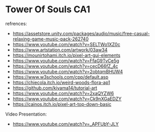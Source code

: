 # Tower Of Souls CA1

refrences:
- https://assetstore.unity.com/packages/audio/music/free-casual-relaxing-game-music-pack-262740
- https://www.youtube.com/watch?v=SELTWo1XZ0c
- https://www.artstation.com/artwork/03aw34
- https://mounirtohami.itch.io/pixel-art-gui-elements
- https://www.youtube.com/watch?v=FfaG9TvCe5g
- https://www.youtube.com/watch?v=cecD66fZ_4c
- https://www.youtube.com/watch?v=2obtqmBHUW4
- https://www.w3schools.com/cpp/default.asp
- https://chiecola.itch.io/weird-woods-flora-ap1
- https://github.com/kiyama14/tutorial-art
- https://www.youtube.com/watch?v=2xaQYZW6
- https://www.youtube.com/watch?v=Ck9nXGaEDZY
- https://cainos.itch.io/pixel-art-top-down-basic

Video Presentation:
- https://www.youtube.com/watch?v=_APFUbY-JLY